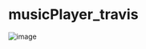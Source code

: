# musicPlayer_travis

![image](https://github.com/user-attachments/assets/21a805a4-a034-483f-9665-ab9fcf1561fe)
